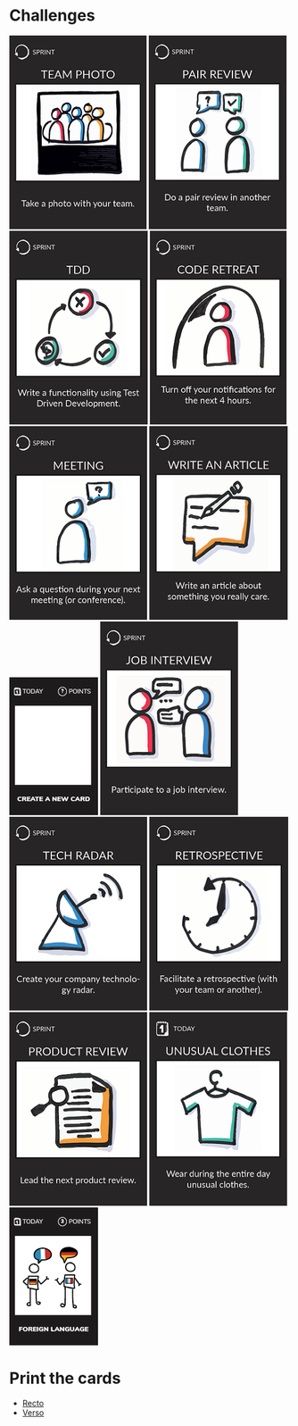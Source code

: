# Challenges
[![Take a photo with your team](images/team-photo.png)](team-photo.md)
[![Do a pair review in an other team](images/pair-review.png)](pair-review.md)
[![Write a functionality using TDD](images/tdd.png)](tdd.md)
[![Code retreat](images/code-retreat.png)](code-retreat.md)
[![Ask a question during your next meeting](images/meeting-question.png)](meeting-question.md)
[![Write an article](images/write-article.png)](write-article.md)
[![Create a new card](images/create-a-new-card.png)](create-a-new-card.md)
[![Participate to a job interview](images/job-interview.png)](job-interview.md)
[![Technology radar](images/tech-radar.png)](tech-radar.md)
[![Facilitate a retrospective](images/retrospective.png)](retrospective.md)
[![Lead a product review](images/product-review.png)](product-review.md)
[![Wear unusual clothes](images/unusual-clothes.png)](unusual-clothes.md)
[![Foreign language](images/foreign-language.png)](foreign-language.md)

# Print the cards
* [Recto](../cards/challenge-recto.pdf)  
* [Verso](../cards/challenge-verso.pdf)
